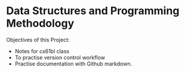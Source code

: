 Data Structures and Programming Methodology
======
Objectives of this Project:
* Notes for cs61bl class
* To practise version control workflow
* Practise documentation with Github markdown.
